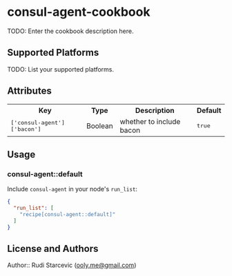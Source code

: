 # consul-agent-cookbook

TODO: Enter the cookbook description here.

## Supported Platforms

TODO: List your supported platforms.

## Attributes

<table>
  <tr>
    <th>Key</th>
    <th>Type</th>
    <th>Description</th>
    <th>Default</th>
  </tr>
  <tr>
    <td><tt>['consul-agent']['bacon']</tt></td>
    <td>Boolean</td>
    <td>whether to include bacon</td>
    <td><tt>true</tt></td>
  </tr>
</table>

## Usage

### consul-agent::default

Include `consul-agent` in your node's `run_list`:

```json
{
  "run_list": [
    "recipe[consul-agent::default]"
  ]
}
```

## License and Authors

Author:: Rudi Starcevic (<ooly.me@gmail.com>)
